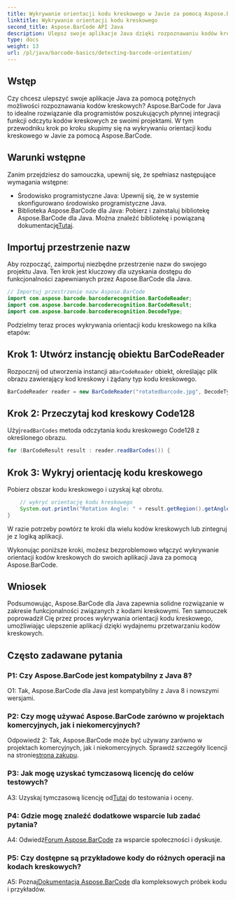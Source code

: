 ```yaml
---
title: Wykrywanie orientacji kodu kreskowego w Javie za pomocą Aspose.BarCode
linktitle: Wykrywanie orientacji kodu kreskowego
second_title: Aspose.BarCode API Java
description: Ulepsz swoje aplikacje Java dzięki rozpoznawaniu kodów kreskowych za pomocą Aspose.BarCode dla Java. Postępuj zgodnie z naszym przewodnikiem krok po kroku, aby bez wysiłku wykryć orientację kodu kreskowego.
type: docs
weight: 13
url: /pl/java/barcode-basics/detecting-barcode-orientation/
---
```

## Wstęp

Czy chcesz ulepszyć swoje aplikacje Java za pomocą potężnych możliwości rozpoznawania kodów kreskowych? Aspose.BarCode for Java to idealne rozwiązanie dla programistów poszukujących płynnej integracji funkcji odczytu kodów kreskowych ze swoimi projektami. W tym przewodniku krok po kroku skupimy się na wykrywaniu orientacji kodu kreskowego w Javie za pomocą Aspose.BarCode.

## Warunki wstępne

Zanim przejdziesz do samouczka, upewnij się, że spełniasz następujące wymagania wstępne:

- Środowisko programistyczne Java: Upewnij się, że w systemie skonfigurowano środowisko programistyczne Java.
-  Biblioteka Aspose.BarCode dla Java: Pobierz i zainstaluj bibliotekę Aspose.BarCode dla Java. Można znaleźć bibliotekę i powiązaną dokumentację[Tutaj](https://releases.aspose.com/barcode/java/).

## Importuj przestrzenie nazw

Aby rozpocząć, zaimportuj niezbędne przestrzenie nazw do swojego projektu Java. Ten krok jest kluczowy dla uzyskania dostępu do funkcjonalności zapewnianych przez Aspose.BarCode dla Java.

```java
// Importuj przestrzenie nazw Aspose.BarCode
import com.aspose.barcode.barcoderecognition.BarCodeReader;
import com.aspose.barcode.barcoderecognition.BarCodeResult;
import com.aspose.barcode.barcoderecognition.DecodeType;
```

Podzielmy teraz proces wykrywania orientacji kodu kreskowego na kilka etapów:

## Krok 1: Utwórz instancję obiektu BarCodeReader

 Rozpocznij od utworzenia instancji a`BarCodeReader` obiekt, określając plik obrazu zawierający kod kreskowy i żądany typ kodu kreskowego.

```java
BarCodeReader reader = new BarCodeReader("rotatedbarcode.jpg", DecodeType.CODE_128);
```

## Krok 2: Przeczytaj kod kreskowy Code128

 Użyj`readBarCodes` metoda odczytania kodu kreskowego Code128 z określonego obrazu.

```java
for (BarCodeResult result : reader.readBarCodes()) {
```

## Krok 3: Wykryj orientację kodu kreskowego

Pobierz obszar kodu kreskowego i uzyskaj kąt obrotu.

```java
    // wykryć orientację kodu kreskowego
    System.out.println("Rotation Angle: " + result.getRegion().getAngle());
}
```

W razie potrzeby powtórz te kroki dla wielu kodów kreskowych lub zintegruj je z logiką aplikacji.

Wykonując poniższe kroki, możesz bezproblemowo włączyć wykrywanie orientacji kodów kreskowych do swoich aplikacji Java za pomocą Aspose.BarCode.

## Wniosek

Podsumowując, Aspose.BarCode dla Java zapewnia solidne rozwiązanie w zakresie funkcjonalności związanych z kodami kreskowymi. Ten samouczek poprowadził Cię przez proces wykrywania orientacji kodu kreskowego, umożliwiając ulepszenie aplikacji dzięki wydajnemu przetwarzaniu kodów kreskowych.

## Często zadawane pytania

### P1: Czy Aspose.BarCode jest kompatybilny z Java 8?

O1: Tak, Aspose.BarCode dla Java jest kompatybilny z Java 8 i nowszymi wersjami.

### P2: Czy mogę używać Aspose.BarCode zarówno w projektach komercyjnych, jak i niekomercyjnych?

 Odpowiedź 2: Tak, Aspose.BarCode może być używany zarówno w projektach komercyjnych, jak i niekomercyjnych. Sprawdź szczegóły licencji na stronie[strona zakupu](https://purchase.aspose.com/buy).

### P3: Jak mogę uzyskać tymczasową licencję do celów testowych?

 A3: Uzyskaj tymczasową licencję od[Tutaj](https://purchase.aspose.com/temporary-license/) do testowania i oceny.

### P4: Gdzie mogę znaleźć dodatkowe wsparcie lub zadać pytania?

 A4: Odwiedź[Forum Aspose.BarCode](https://forum.aspose.com/c/barcode/13) za wsparcie społeczności i dyskusje.

### P5: Czy dostępne są przykładowe kody do różnych operacji na kodach kreskowych?

 A5: Poznaj[Dokumentacja Aspose.BarCode](https://reference.aspose.com/barcode/java/) dla kompleksowych próbek kodu i przykładów.